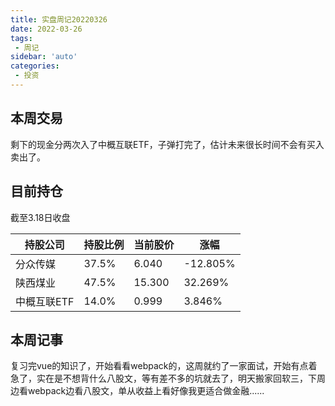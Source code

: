 ```yaml
---
title: 实盘周记20220326
date: 2022-03-26
tags:
 - 周记
sidebar: 'auto'
categories:
 - 投资
---
```


## 本周交易

剩下的现金分两次入了中概互联ETF，子弹打完了，估计未来很长时间不会有买入卖出了。

## 目前持仓

截至3.18日收盘

| 持股公司    | 持股比例 | 当前股价 | 涨幅     |
| ----------- | -------- | -------- | -------- |
| 分众传媒    | 37.5%    | 6.040    | -12.805% |
| 陕西煤业    | 47.5%    | 15.300   | 32.269%  |
| 中概互联ETF | 14.0%    | 0.999    | 3.846%   |

## 本周记事

复习完vue的知识了，开始看看webpack的，这周就约了一家面试，开始有点着急了，实在是不想背什么八股文，等有差不多的坑就去了，明天搬家回软三，下周边看webpack边看八股文，单从收益上看好像我更适合做金融......

